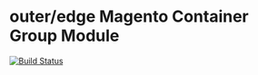 outer/edge Magento Container Group Module
============================================


[![Build Status](https://travis-ci.org/outeredge/magento-container-group-module.svg?branch=master)](https://travis-ci.org/outeredge/magento-container-group-module)